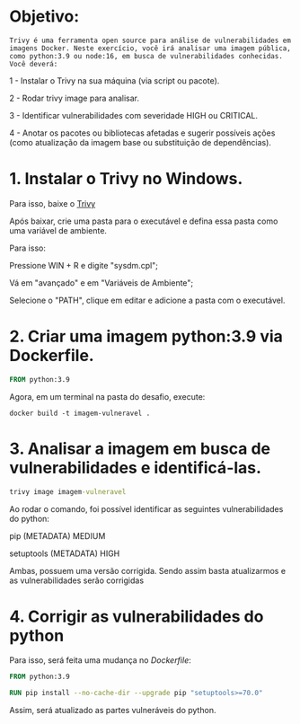 # Objetivo:

`Trivy é uma ferramenta open source para análise de vulnerabilidades em imagens Docker. Neste exercício, você irá analisar uma imagem pública, como python:3.9 ou node:16, em busca de vulnerabilidades conhecidas.
Você deverá:`

1 - Instalar o Trivy na sua máquina (via script ou pacote).

2 - Rodar trivy image <nome-da-imagem> para analisar.

3 - Identificar vulnerabilidades com severidade HIGH ou CRITICAL.

4 - Anotar os pacotes ou bibliotecas afetadas e sugerir possíveis ações (como atualização da imagem base ou substituição de dependências).

# 1. Instalar o Trivy no Windows.

Para isso, baixe o [Trivy](https://github.com/aquasecurity/trivy/releases/tag/v0.62.1)

Após baixar, crie uma pasta para o executável e defina essa pasta como uma variável de ambiente.

Para isso:

Pressione WIN + R e digite "sysdm.cpl";

Vá em "avançado" e em "Variáveis de Ambiente";

Selecione o "PATH", clique em editar e adicione a pasta com o executável.

# 2. Criar uma imagem python:3.9 via Dockerfile.

```Dockerfile
FROM python:3.9
```

Agora, em um terminal na pasta do desafio, execute:

```Docker
docker build -t imagem-vulneravel .
```

# 3. Analisar a imagem em busca de vulnerabilidades e identificá-las.

```cmd
trivy image imagem-vulneravel
```

Ao rodar o comando, foi possível identificar as seguintes vulnerabilidades do python:

pip (METADATA) MEDIUM

setuptools (METADATA) HIGH

Ambas, possuem uma versão corrigida. Sendo assim basta atualizarmos e as vulnerabilidades serão corrigidas

# 4. Corrigir as vulnerabilidades do python

Para isso, será feita uma mudança no _Dockerfile_:

```Dockerfile
FROM python:3.9

RUN pip install --no-cache-dir --upgrade pip "setuptools>=70.0"
```

Assim, será atualizado as partes vulneráveis do python.
